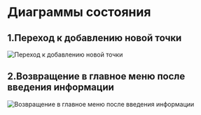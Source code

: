 # Диаграммы состояния

## 1.Переход к добавлению новой точки
![Переход к добавлению новой точки](https://github.com/NikitaKapitanov750503/NaviSport/blob/master/%D0%94%D0%B8%D0%B0%D0%B3%D1%80%D0%B0%D0%BC%D0%BC%D1%8B/Statechart/StatechartMain.jpg)

## 2.Возвращение в главное меню после введения информации
![Возвращение в главное меню после введения информации](https://github.com/NikitaKapitanov750503/NaviSport/blob/master/%D0%94%D0%B8%D0%B0%D0%B3%D1%80%D0%B0%D0%BC%D0%BC%D1%8B/Statechart/StateNewPoint.jpg)
